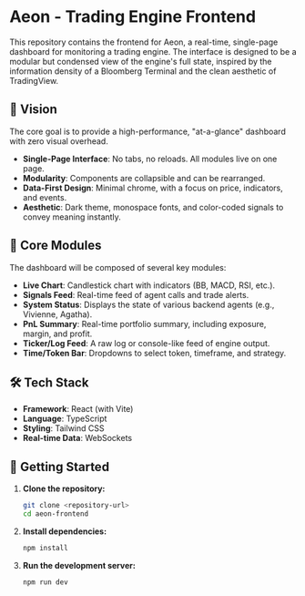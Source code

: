 # Aeon - Trading Engine Frontend

This repository contains the frontend for Aeon, a real-time, single-page dashboard for monitoring a trading engine. The interface is designed to be a modular but condensed view of the engine's full state, inspired by the information density of a Bloomberg Terminal and the clean aesthetic of TradingView.

## 🎯 Vision

The core goal is to provide a high-performance, "at-a-glance" dashboard with zero visual overhead.

-   **Single-Page Interface**: No tabs, no reloads. All modules live on one page.
-   **Modularity**: Components are collapsible and can be rearranged.
-   **Data-First Design**: Minimal chrome, with a focus on price, indicators, and events.
-   **Aesthetic**: Dark theme, monospace fonts, and color-coded signals to convey meaning instantly.

## 🧱 Core Modules

The dashboard will be composed of several key modules:

-   **Live Chart**: Candlestick chart with indicators (BB, MACD, RSI, etc.).
-   **Signals Feed**: Real-time feed of agent calls and trade alerts.
-   **System Status**: Displays the state of various backend agents (e.g., Vivienne, Agatha).
-   **PnL Summary**: Real-time portfolio summary, including exposure, margin, and profit.
-   **Ticker/Log Feed**: A raw log or console-like feed of engine output.
-   **Time/Token Bar**: Dropdowns to select token, timeframe, and strategy.

## 🛠️ Tech Stack

-   **Framework**: React (with Vite)
-   **Language**: TypeScript
-   **Styling**: Tailwind CSS
-   **Real-time Data**: WebSockets

## 🚀 Getting Started

1.  **Clone the repository:**
    ```bash
    git clone <repository-url>
    cd aeon-frontend
    ```
2.  **Install dependencies:**
    ```bash
    npm install
    ```
3.  **Run the development server:**
    ```bash
    npm run dev
    ```
